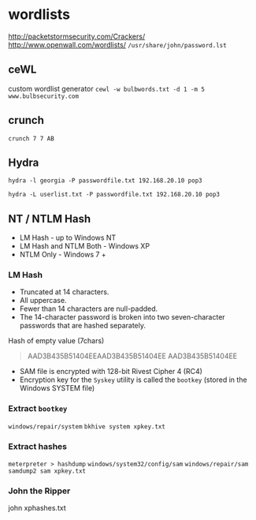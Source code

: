 # wordlists
http://packetstormsecurity.com/Crackers/
http://www.openwall.com/wordlists/
`/usr/share/john/password.lst`

## ceWL

custom wordlist generator
`cewl -w bulbwords.txt -d 1 -m 5 www.bulbsecurity.com `

## crunch

`crunch 7 7 AB`

## Hydra

`hydra -l georgia -P passwordfile.txt 192.168.20.10 pop3`

`hydra -L userlist.txt -P passwordfile.txt 192.168.20.10 pop3`

## NT / NTLM Hash

* LM Hash - up to Windows NT
* LM Hash and NTLM Both - Windows XP
* NTLM Only - Windows 7 +

### LM Hash

* Truncated at 14 characters.
* All uppercase.
* Fewer than 14 characters are null-padded.
* The 14-character password is broken into two seven-character passwords that are hashed separately.

Hash of empty value (7chars)
> AAD3B435B51404EEAAD3B435B51404EE
> AAD3B435B51404EE

* SAM file is encrypted with 128-bit Rivest Cipher 4 (RC4)
* Encryption key for the `Syskey` utility is called the `bootkey` (stored in the Windows SYSTEM file)

### Extract `bootkey`

`windows/repair/system`
`bkhive system xpkey.txt`

### Extract hashes

`meterpreter > hashdump`
`windows/system32/config/sam`
`windows/repair/sam`
`samdump2 sam xpkey.txt`

### John the Ripper

john xphashes.txt
